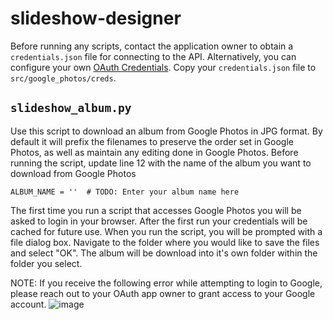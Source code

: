 # slideshow-designer

Before running any scripts, contact the application owner to obtain a `credentials.json` file for connecting to the API. Alternatively, you can configure your own [OAuth Credentials](https://developers.google.com/identity/protocols/oauth2). Copy your `credentials.json` file to `src/google_photos/creds`. 

## `slideshow_album.py`
Use this script to download an album from Google Photos in JPG format. By default it will prefix the filenames to preserve the order set in Google Photos, as well as maintain any editing done in Google Photos. Before running the script, update line 12 with the name of the album you want to download from Google Photos

```ALBUM_NAME = ''  # TODO: Enter your album name here```

The first time you run a script that accesses Google Photos you will be asked to login in your browser. After the first run your credentials will be cached for future use. When you run the script, you will be prompted with a file dialog box. Navigate to the folder where you would like to save the files and select "OK". The album will be download into it's own folder within the folder you select.

NOTE: If you receive the following error while attempting to login to Google, please reach out to your OAuth app owner to grant access to your Google account.
![image](https://github.com/kgb-home-enterprises/slideshow-designer/assets/64853910/2e0539d1-6205-4e83-a109-82cf54e8ff35)

